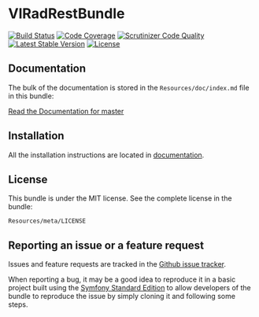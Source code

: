 VlRadRestBundle
=============

[![Build Status](https://secure.travis-ci.org/vierbergenlars/VlRadRestBundle.png?branch=master)](http://travis-ci.org/vierbergenlars/VlRadRestBundle)
[![Code Coverage](https://scrutinizer-ci.com/g/vierbergenlars/VlRadRestBundle/badges/coverage.png?b=master)](https://scrutinizer-ci.com/g/vierbergenlars/VlRadRestBundle/?branch=master)
[![Scrutinizer Code Quality](https://scrutinizer-ci.com/g/vierbergenlars/VlRadRestBundle/badges/quality-score.png?b=master)](https://scrutinizer-ci.com/g/vierbergenlars/VlRadRestBundle/?branch=master)
[![Latest Stable Version](https://poser.pugx.org/vierbergenlars/rad-rest-bundle/v/stable.svg)](https://packagist.org/packages/vierbergenlars/rad-rest-bundle)
[![License](https://poser.pugx.org/vierbergenlars/rad-rest-bundle/license.svg)](https://packagist.org/packages/vierbergenlars/rad-rest-bundle)

Documentation
-------------

The bulk of the documentation is stored in the `Resources/doc/index.md`
file in this bundle:

[Read the Documentation for master](https://github.com/vierbergenlars/VlRadRestBundle/blob/master/Resources/doc/index.md)

Installation
------------

All the installation instructions are located in [documentation](https://github.com/vierbergenlars/VlRadRestBundle/blob/master/Resources/doc/index.md).

License
-------

This bundle is under the MIT license. See the complete license in the bundle:

    Resources/meta/LICENSE

Reporting an issue or a feature request
---------------------------------------

Issues and feature requests are tracked in the [Github issue tracker](https://github.com/vierbergenlars/VlRadRestBundle/issues).

When reporting a bug, it may be a good idea to reproduce it in a basic project
built using the [Symfony Standard Edition](https://github.com/symfony/symfony-standard)
to allow developers of the bundle to reproduce the issue by simply cloning it
and following some steps.
